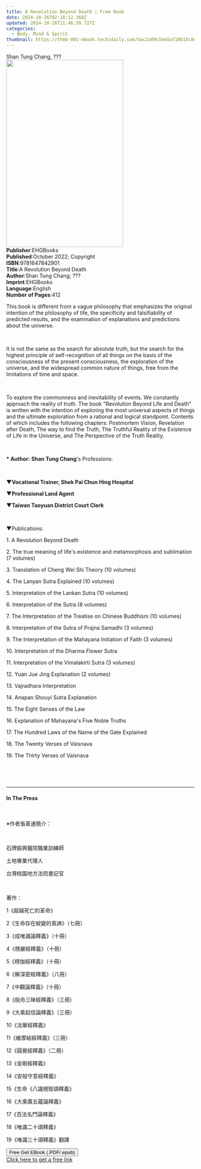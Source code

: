 ```yaml
---
title: A Revolution Beyond Death | Free Book
date: 2024-10-26T02:18:12.368Z
updated: 2024-10-26T21:46:59.727Z
categories:
  - Body, Mind & Spirit
thumbnail: https://thmb-001-ebook.techidaily.com/5ac2a09c54e5a710b15c8c92567c0d3e23a23a4feb1466834be9a1ca9172e842.jpg
---
```

<main id="book-container">
  <div class="flex flex-col">
    <div class="book-brief flex-1 py-6 px-4 sm:p-6 md:py-10 md:px-8">
      <!-- brief-->
      <div class="book-brief-main">Shan Tung Chang, ???</div>
    </div>
    <div
      class="book-meta-info flex-1 grid gap-4 col-start-1 col-end-3 row-start-1 sm:mb-6 sm:grid-cols-4 lg:gap-6 lg:col-start-2 lg:row-end-6 lg:row-span-6 lg:mb-0"
    >
      <div
        class="book-meta-info-left place-content-center mt-4 p-4 text-sm leading-6 col-start-2 col-span-2 dark:text-slate-400"
      >
        <img
          class="w-full h-500 object-cover rounded-lg sm:h-255 sm:col-span-2 lg:col-span-full"
          src="https://img-001-ebook.techidaily.com/8bfd1e823708216cad10d1fb0bbbb9e4f30d041543e63cc30e65312ee99144f5.jpg"
          alt=""
          width="312"
          height="500"
        />
      </div>
      <div
        class="book-meta-info-right mt-2 col-start-1 row-start-2 col-span-3 self-center"
      >
        <!-- meta data  -->
        <div class="flex flex-col px-4 md:px-8">
          <div class="flex-1">
            <strong>Publisher</strong>:<span class="px-2">EHGBooks</span>
          </div>
          <div class="flex-1">
            <strong>Published</strong>:<span class="px-2"
              >October 2022; Copyright</span
            >
          </div>
          <div class="flex-1">
            <strong>ISBN</strong>:<span class="px-2">9781647842901</span>
          </div>
          <div class="flex-1">
            <strong>Title</strong>:<span class="px-2"
              >A Revolution Beyond Death</span
            >
          </div>
          <div class="flex-1">
            <strong>Author</strong>:<span class="px-2"
              >Shan Tung Chang; ???</span
            >
          </div>
          <div class="flex-1">
            <strong>Imprint</strong>:<span class="px-2">EHGBooks</span>
          </div>
          <div class="flex-1">
            <strong>Language</strong>:<span class="px-2">English</span>
          </div>
          <div class="flex-1">
            <strong>Number of Pages</strong>:<span class="px-2">412</span>
          </div>
        </div>
      </div>
    </div>
    <div class="book-description flex-1 py-6 px-4 sm:p-6 md:py-10 md:px-8">
      <div class="book-description-main">
        <div accordion-content="" id="description">
          <p>
            This book is different from a vague philosophy that emphasizes the
            original intention of the philosophy of life, the specificity and
            falsifiability of predicted results, and the examination of
            explanations and predictions about the universe.
          </p>
          <p><br /></p>
          <p>
            It is not the same as the search for absolute truth, but the search
            for the highest principle of self-recognition of all things on the
            basis of the consciousness of the present consciousness, the
            exploration of the universe, and the widespread common nature of
            things, free from the limitations of time and space.
          </p>
          <p><br /></p>
          <p>
            To explore the commonness and inevitability of events. We constantly
            approach the reality of truth. The book "Revolution Beyond Life and
            Death" is written with the intention of exploring the most universal
            aspects of things and the ultimate exploration from a rational and
            logical standpoint. Contents of which includes the following
            chapters: Postmortem Vision, Revelation after Death, The way to find
            the Truth, The Truthful Reality of the Existence of Life in the
            Universe, and The Perspective of the Truth Reality.&nbsp;
          </p>
          <p><br /></p>
          <p>
            <strong>* Author:</strong> <strong>Shan Tung Chang</strong>'s
            Professions:
          </p>
          <p><br /></p>
          <p>
            <strong>▼Vocational Trainer, Shek Pai Chun Hing Hospital</strong>
          </p>
          <p><strong>▼Professional Land Agent</strong></p>
          <p><strong>▼Taiwan Taoyuan District Court Clerk</strong></p>
          <p><br /></p>
          <p>▼Publications:&nbsp;</p>
          <p>1. A Revolution Beyond Death</p>
          <p>
            2. The true meaning of life's existence and metamorphosis and
            sublimation (7 volumes)
          </p>
          <p>3. Translation of Cheng Wei Shi Theory (10 volumes)</p>
          <p>4. The Lanyan Sutra Explained (10 volumes)</p>
          <p>5. Interpretation of the Lankan Sutra (10 volumes)</p>
          <p>6. Interpretation of the Sutra (8 volumes)</p>
          <p>
            7. The Interpretation of the Treatise on Chinese Buddhism (10
            volumes)
          </p>
          <p>8. Interpretation of the Sutra of Prajna Samadhi (3 volumes)</p>
          <p>
            9. The Interpretation of the Mahayana Initiation of Faith (3
            volumes)
          </p>
          <p>10. Interpretation of the Dharma Flower Sutra</p>
          <p>11. Interpretation of the Vimalakirti Sutra (3 volumes)</p>
          <p>12. Yuan Jue Jing Explanation (2 volumes)</p>
          <p>13. Vajradhara Interpretation</p>
          <p>14. Anapan Shouyi Sutra Explanation</p>
          <p>15. The Eight Senses of the Law</p>
          <p>16. Explanation of Mahayana's Five Noble Truths</p>
          <p>17. The Hundred Laws of the Name of the Gate Explained</p>
          <p>18. The Twenty Verses of Vaisnava</p>
          <p>19. The Thirty Verses of Vaisnava</p>
          <p><br /></p>
          <p><br /></p>
        </div>
        <div class="accordion-fader"></div>
      </div>
    </div>
    <div class="book-excerpts flex-1 py-6 px-4 sm:p-6 md:py-10 md:px-8">
      <!-- excerpts-->
      <div class="book-excerpts-main">
        <hr />
        <h4 class="placeholder placeholder-heading">
          <span>In The Press</span>
        </h4>
        <p></p>
        <p><br /></p>
        <p>※作者張善通簡介：</p>
        <p><br /></p>
        <p>石牌振興醫院職業訓練師</p>
        <p>土地專業代理人</p>
        <p>台灣桃園地方法院書記官</p>
        <p><br /></p>
        <p>著作：</p>
        <p>1《超越死亡的革命》</p>
        <p>2《生命存在蛻變的真諦》（七冊）</p>
        <p>3《成唯識論釋義》（十冊）</p>
        <p>4《楞嚴經釋義》（十冊）</p>
        <p>5《楞伽經釋義》（十冊）</p>
        <p>6《解深密經釋義》（八冊）</p>
        <p>7《中觀論釋義》（十冊）</p>
        <p>8《般舟三昧經釋義》（三冊）</p>
        <p>9《大乘起信論釋義》（三冊）</p>
        <p>10《法華經釋義》</p>
        <p>11《維摩結經釋義》（三冊）</p>
        <p>12《圓覺經釋義》（二冊）</p>
        <p>13《金剛經釋義》</p>
        <p>14《安般守意經釋義》</p>
        <p>15《生命《八識規矩頌釋義》</p>
        <p>16《大乘廣五蘊論釋義》</p>
        <p>17《百法名門論釋義》</p>
        <p>18《唯識二十頌釋義》</p>
        <p>19《唯識三十頌釋義》翻譯</p>
        <p></p>
      </div>
    </div>
    <div
      class="book-about-author flex-1 py-6 px-4 sm:p-6 md:py-10 md:px-8"
    ></div>
    <div class="book-free-get flex-1 py-6 px-4 sm:p-6 md:py-10 md:px-8">
      <button
        id="btn-free-get"
        class="bg-blue-500 hover:bg-blue-700 text-white font-bold py-2 px-4 rounded"
      >
        Free Get EBook (.PDF/.epub)
      </button>
      <div id="countdown-display" class="px-2 text-lg mt-2"></div>
      <a
        id="free-link"
        class="hidden bg-blue-500 hover:bg-blue-700 text-white font-bold py-2 px-4 rounded"
        href="https://www.ebooks.com/en-us/book/210640751/a-revolution-beyond-death/shan-tung-chang/"
        target="_blank"
        >Click here to get a free link</a
      >
    </div>
    <script>
      let countdownTime = 0;
      let countdownInterval = null;
      document
        .getElementById('btn-free-get')
        .addEventListener('click', startCountdown);
      function startCountdown() {
        countdownTime = new Date().getTime() + 60000 * 3;
        countdownInterval = setInterval(updateCountdown, 1000);
        document.getElementById('btn-free-get').disabled = true;
        document
          .getElementById('btn-free-get')
          .classList.add('bg-gray-500', 'cursor-not-allowed');
      }
      function updateCountdown() {
        let currentTime = new Date().getTime();
        let timeLeft = countdownTime - currentTime;
        let secondsLeft = Math.floor(timeLeft / 1000);
        document.getElementById('countdown-display').innerHTML =
          `Remaining time: ${secondsLeft} seconds.`;
        if (secondsLeft <= 0) {
          clearInterval(countdownInterval);
          document.getElementById('btn-free-get').classList.add('hidden');
          document.getElementById('free-link').classList.remove('hidden');
          document.getElementById('countdown-display').innerHTML = '';
        }
      }
    </script>
  </div>
</main>

<ins class="adsbygoogle"
      style="display:block"
      data-ad-client="ca-pub-7571918770474297"
      data-ad-slot="8358498916"
      data-ad-format="auto"
      data-full-width-responsive="true"></ins>
    